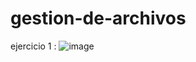 # gestion-de-archivos

ejercicio 1 : 
![image](https://github.com/user-attachments/assets/c2a9d2cb-6042-4a21-9286-11e5176fbf0a)
